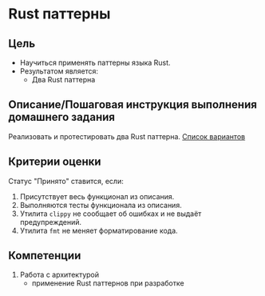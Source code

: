 # Rust паттерны

## Цель

- Научиться применять паттерны языка Rust.
- Результатом является:
  - Два Rust паттерна

## Описание/Пошаговая инструкция выполнения домашнего задания

Реализовать и протестировать два Rust паттерна.
[Список вариантов](https://rust-unofficial.github.io/patterns/)

## Критерии оценки

Статус "Принято" ставится, если:

1. Присутствует весь функционал из описания.
2. Выполняются тесты функционала из описания.
3. Утилита `clippy` не сообщает об ошибках и не выдаёт предупреждений.
4. Утилита `fmt` не меняет форматирование кода.

## Компетенции

1. Работа с архитектурой
   - применение Rust паттернов при разработке
